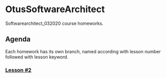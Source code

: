 # OtusSoftwareArchitect
Softwarearchitect_032020 course homeworks.

## Agenda
Each homework has its own branch, named according with lesson number followed with lesson keyword.

### [Lesson #2](tree/lesson02_dockerbase)
